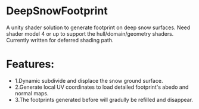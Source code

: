 # DeepSnowFootprint
A unity shader solution to generate footprint on deep snow surfaces.
Need shader model 4 or up to support the hull/domain/geometry shaders.
Currently written for deferred shading path.

# Features:

 * 1.Dynamic subdivide and displace the snow ground surface.
 * 2.Generate local UV coordinates to load detailed footprint's abedo and normal maps.
 * 3.The footprints generated before will gradully be refilled and disappear.
